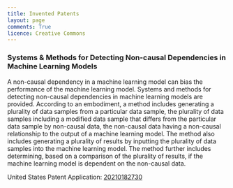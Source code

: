 ```yaml
---
title: Invented Patents
layout: page
comments: True
licence: Creative Commons
---
```


### Systems & Methods for Detecting Non-causal Dependencies in Machine Learning Models

A non-causal dependency in a machine learning model can bias the performance of the machine learning model. Systems and methods for detecting non-causal dependencies in machine learning models are provided. According to an embodiment, a method includes generating a plurality of data samples from a particular data sample, the plurality of data samples including a modified data sample that differs from the particular data sample by non-causal data, the non-causal data having a non-causal relationship to the output of a machine learning model. The method also includes generating a plurality of results by inputting the plurality of data samples into the machine learning model. The method further includes determining, based on a comparison of the plurality of results, if the machine learning model is dependent on the non-causal data.

United States Patent Application: [20210182730](https://appft1.uspto.gov/netacgi/nph-Parser?Sect1=PTO1&Sect2=HITOFF&d=PG01&p=1&u=/netahtml/PTO/srchnum.html&r=1&f=G&l=50&s1=20210182730.PGNR.)

